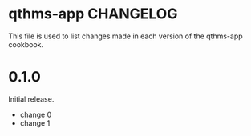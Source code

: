 # qthms-app CHANGELOG

This file is used to list changes made in each version of the qthms-app cookbook.

# 0.1.0

Initial release.

- change 0
- change 1

